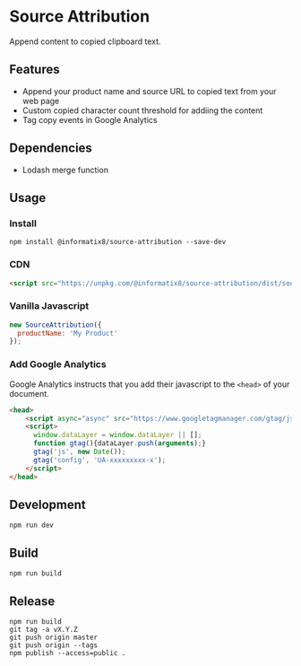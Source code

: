 # Source Attribution

Append content to copied clipboard text.

## Features
- Append your product name and source URL to copied text from your web page
- Custom copied character count threshold for addiing the content
- Tag copy events in Google Analytics

## Dependencies

- Lodash merge function

## Usage

### Install

```shell
npm install @informatix8/source-attribution --save-dev
```

### CDN

```html
<script src="https://unpkg.com/@informatix8/source-attribution/dist/source-attribution.all.umd.js"></script>
```

### Vanilla Javascript

```javascript
new SourceAttribution({
  productName: 'My Product'
});
```

### Add Google Analytics

Google Analytics instructs that you add their javascript to the `<head>` of your document.

```html
<head>
    <script async="async" src="https://www.googletagmanager.com/gtag/js?id=UA-xxxxxxxxx-x"></script>
    <script>
      window.dataLayer = window.dataLayer || [];
      function gtag(){dataLayer.push(arguments);}
      gtag('js', new Date());
      gtag('config', 'UA-xxxxxxxxx-x');
    </script>
</head>
```

## Development

```shell
npm run dev
```

## Build

```shell
npm run build
```

## Release

```shell
npm run build
git tag -a vX.Y.Z
git push origin master
git push origin --tags
npm publish --access=public .
```
